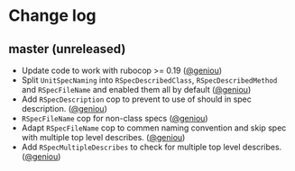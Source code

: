 # Change log

## master (unreleased)

* Update code to work with rubocop >= 0.19 ([@geniou][])
* Split `UnitSpecNaming` into `RSpecDescribedClass`, `RSpecDescribedMethod` and
  `RSpecFileName` and enabled them all by default ([@geniou][])
* Add `RSpecDescription` cop to prevent to use of should in spec
  description. ([@geniou][])
* `RSpecFileName` cop for non-class specs ([@geniou][])
* Adapt `RSpecFileName` cop to commen naming convention and skip spec
  with multiple top level describes. ([@geniou][])
* Add `RSpecMultipleDescribes` to check for multiple top level
  describes. ([@geniou][])

[@geniou]: https://github.com/geniou
